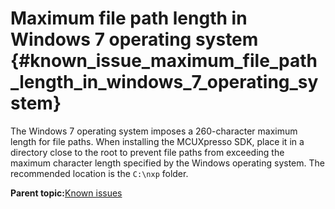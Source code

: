 # Maximum file path length in Windows 7 operating system {#known_issue_maximum_file_path_length_in_windows_7_operating_system}

The Windows 7 operating system imposes a 260-character maximum length for file paths. When installing the MCUXpresso SDK, place it in a directory close to the root to prevent file paths from exceeding the maximum character length specified by the Windows operating system. The recommended location is the `C:\nxp` folder.

**Parent topic:**[Known issues](../topics/known_issues.md)

